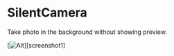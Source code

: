 SilentCamera
============

Take photo in the background without showing preview.

[![Alt][screenshot1_thumb]][screenshot1]

[screenshot1_thumb]: https://cloud.githubusercontent.com/assets/3366713/5217069/f991edea-7676-11e4-8360-17ea56a61f42.jpg
